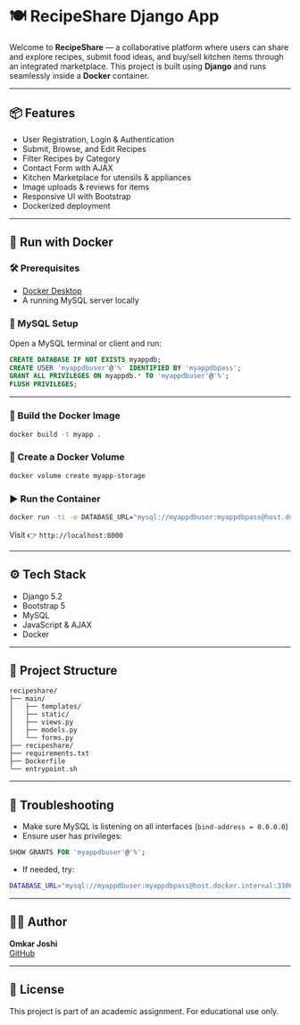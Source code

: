 # 🍽️ RecipeShare Django App

Welcome to **RecipeShare** — a collaborative platform where users can share and explore recipes, submit food ideas, and buy/sell kitchen items through an integrated marketplace. This project is built using **Django** and runs seamlessly inside a **Docker** container.

---

## 📦 Features

- User Registration, Login & Authentication
- Submit, Browse, and Edit Recipes
- Filter Recipes by Category
- Contact Form with AJAX
- Kitchen Marketplace for utensils & appliances
- Image uploads & reviews for items
- Responsive UI with Bootstrap
- Dockerized deployment

---

## 🚀 Run with Docker

### 🛠 Prerequisites

- [Docker Desktop](https://www.docker.com/products/docker-desktop)
- A running MySQL server locally

### 🔧 MySQL Setup

Open a MySQL terminal or client and run:

```sql
CREATE DATABASE IF NOT EXISTS myappdb;
CREATE USER 'myappdbuser'@'%' IDENTIFIED BY 'myappdbpass';
GRANT ALL PRIVILEGES ON myappdb.* TO 'myappdbuser'@'%';
FLUSH PRIVILEGES;
```

---

### 🐳 Build the Docker Image

```bash
docker build -t myapp .
```

### 💾 Create a Docker Volume

```bash
docker volume create myapp-storage
```

### ▶️ Run the Container

```bash
docker run -ti -e DATABASE_URL="mysql://myappdbuser:myappdbpass@host.docker.internal:3306/myappdb" -v myapp-storage:/app/storage -p 8000:8000 myapp
```

Visit 👉 `http://localhost:8000`

---

## ⚙️ Tech Stack

- Django 5.2
- Bootstrap 5
- MySQL
- JavaScript & AJAX
- Docker

---

## 📂 Project Structure

```
recipeshare/
├── main/
│   ├── templates/
│   ├── static/
│   ├── views.py
│   ├── models.py
│   └── forms.py
├── recipeshare/
├── requirements.txt
├── Dockerfile
└── entrypoint.sh
```

---

## 🐛 Troubleshooting

- Make sure MySQL is listening on all interfaces (`bind-address = 0.0.0.0`)
- Ensure user has privileges:
```sql
SHOW GRANTS FOR 'myappdbuser'@'%';
```
- If needed, try:
```bash
DATABASE_URL="mysql://myappdbuser:myappdbpass@host.docker.internal:3306/myappdb?allowPublicKeyRetrieval=true"
```

---

## 👨‍💻 Author

**Omkar Joshi**  
[GitHub](https://github.com/omkarjoshi0304)

---

## 📜 License

This project is part of an academic assignment. For educational use only.
